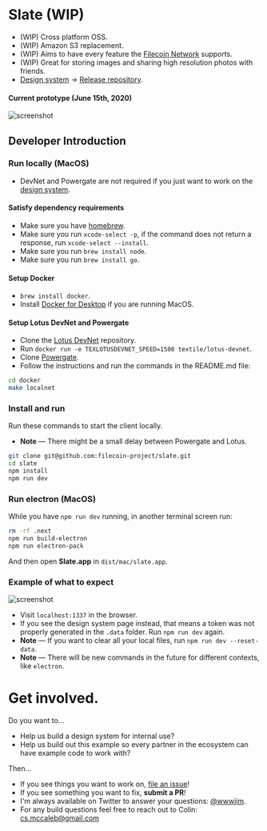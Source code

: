 # Slate (WIP)

- (WIP) Cross platform OSS.
- (WIP) Amazon S3 replacement.
- (WIP) Aims to have every feature the [Filecoin Network](https://filecoin.io) supports.
- (WIP) Great for storing images and sharing high resolution photos with friends.
- [Design system](https://slate.host/system) -> [Release repository](https://github.com/filecoin-project/slate-react-system).

#### Current prototype (June 15th, 2020)

![screenshot](https://user-images.githubusercontent.com/310223/84873452-1c704b80-b038-11ea-8398-4a73c4d9850e.png)

## Developer Introduction

### Run locally (MacOS)

- DevNet and Powergate are not required if you just want to work on the [design system](https://slate.host/system).

#### Satisfy dependency requirements

- Make sure you have [homebrew](https://brew.sh/).
- Make sure you run `xcode-select -p`, if the command does not return a response, run `xcode-select --install`.
- Make sure you run `brew install node`.
- Make sure you run `brew install go`.

#### Setup Docker

- `brew install docker`.
- Install [Docker for Desktop](https://www.docker.com/products/docker-desktop) if you are running MacOS.

#### Setup Lotus DevNet and Powergate

- Clone the [Lotus DevNet](https://github.com/textileio/lotus-devnet) repository.
- Run `docker run -e TEXLOTUSDEVNET_SPEED=1500 textile/lotus-devnet`.
- Clone [Powergate](https://github.com/textileio/powergate/).
- Follow the instructions and run the commands in the README.md file:

```sh
cd docker
make localnet
```

### Install and run

Run these commands to start the client locally.

- **Note** — There might be a small delay between Powergate and Lotus.

```sh
git clone git@github.com:filecoin-project/slate.git
cd slate
npm install
npm run dev
```

### Run electron (MacOS)

While you have `npm run dev` running, in another terminal screen run:

```sh
rm -rf .next
npm run build-electron
npm run electron-pack
```

And then open **Slate.app** in `dist/mac/slate.app`.

### Example of what to expect

![screenshot](https://user-images.githubusercontent.com/310223/84878302-7d028700-b03e-11ea-82c4-c53dca9d7e65.png)

- Visit `localhost:1337` in the browser.
- If you see the design system page instead, that means a token was not properly generated in the `.data` folder. Run `npm run dev` again.
- **Note** — If you want to clear all your local files, run `npm run dev --reset-data`.
- **Note** — There will be new commands in the future for different contexts, like `electron`.

# Get involved.

Do you want to...

- Help us build a design system for internal use?
- Help us build out this example so every partner in the ecosystem can have example code to work with?

Then...

- If you see things you want to work on, [file an issue](https://github.com/filecoin-project/slate/issues)!
- If you see something you want to fix, **submit a PR**!
- I'm always available on Twitter to answer your questions: [@wwwjim](https://www.twitter.com/wwwjim).
- For any build questions feel free to reach out to Colin: <cs.mccaleb@gmail.com>
